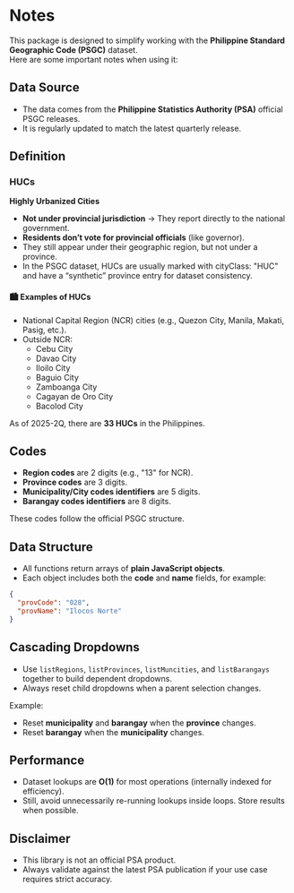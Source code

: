 # Notes

This package is designed to simplify working with the **Philippine Standard Geographic Code (PSGC)** dataset.  
Here are some important notes when using it:

## Data Source
- The data comes from the **Philippine Statistics Authority (PSA)** official PSGC releases.  
- It is regularly updated to match the latest quarterly release.

## Definition

### HUCs

**Highly Urbanized Cities**

- **Not under provincial jurisdiction** → They report directly to the national government.
- **Residents don’t vote for provincial officials** (like governor).
- They still appear under their geographic region, but not under a province.
- In the PSGC dataset, HUCs are usually marked with cityClass: "HUC" and have a “synthetic” province entry for dataset consistency.

#### 🏙 Examples of HUCs

- National Capital Region (NCR) cities (e.g., Quezon City, Manila, Makati, Pasig, etc.).
- Outside NCR:
  - Cebu City
  - Davao City
  - Iloilo City
  - Baguio City
  - Zamboanga City
  - Cagayan de Oro City
  - Bacolod City

As of 2025-2Q, there are **33 HUCs** in the Philippines.

## Codes

- **Region codes** are 2 digits (e.g., "13" for NCR).  
- **Province codes** are 3 digits.  
- **Municipality/City codes identifiers** are 5 digits.  
- **Barangay codes identifiers** are 8 digits.  

These codes follow the official PSGC structure.

## Data Structure
- All functions return arrays of **plain JavaScript objects**.  
- Each object includes both the **code** and **name** fields, for example:

```json
{
  "provCode": "028",
  "provName": "Ilocos Norte"
}
```

## Cascading Dropdowns
- Use `listRegions`, `listProvinces`, `listMuncities`, and `listBarangays` together to build dependent dropdowns.  
- Always reset child dropdowns when a parent selection changes.  

Example:  
- Reset **municipality** and **barangay** when the **province** changes.  
- Reset **barangay** when the **municipality** changes.

## Performance
- Dataset lookups are **O(1)** for most operations (internally indexed for efficiency).  
- Still, avoid unnecessarily re-running lookups inside loops. Store results when possible.

## Disclaimer
- This library is not an official PSA product.  
- Always validate against the latest PSA publication if your use case requires strict accuracy.
